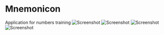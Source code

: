 # Mnemonicon
Application for numbers training
![Screenshot](Mnemonicon_1.png)
![Screenshot](Mnemonicon_2.png)
![Screenshot](Mnemonicon_3.png)
![Screenshot](Mnemonicon_4.png)
